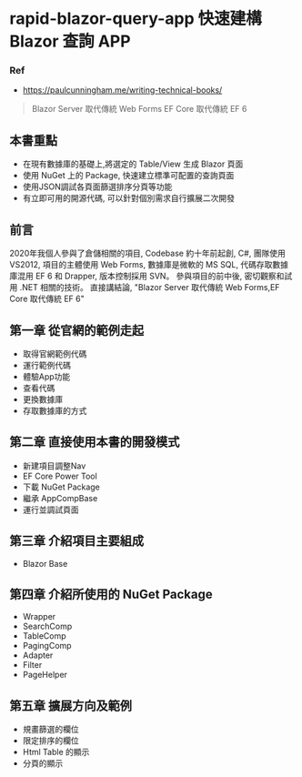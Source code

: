 # rapid-blazor-query-app 快速建構 Blazor 查詢 APP

### Ref
- https://paulcunningham.me/writing-technical-books/
> Blazor Server 取代傳統 Web Forms
> EF Core 取代傳統 EF 6

## 本書重點
- 在現有數據庫的基礎上,將選定的 Table/View 生成 Blazor 頁面
- 使用 NuGet 上的 Package, 快速建立標準可配置的查詢頁面
- 使用JSON調試各頁面篩選排序分頁等功能
- 有立即可用的開源代碼, 可以針對個別需求自行擴展二次開發

## 前言
2020年我個人參與了倉儲相關的項目, Codebase 約十年前起創, C#, 團隊使用VS2012, 項目的主體使用 Web Forms, 數據庫是微軟的 MS SQL, 代碼存取數據庫混用 EF 6 和 Drapper, 版本控制採用 SVN。
參與項目的前中後, 密切觀察和試用 .NET 相關的技術。
直接講結論, "Blazor Server 取代傳統 Web Forms,EF Core 取代傳統 EF 6"

## 第一章 從官網的範例走起
- 取得官網範例代碼
- 運行範例代碼
- 體驗App功能
- 查看代碼
- 更換數據庫
- 存取數據庫的方式
  
## 第二章 直接使用本書的開發模式
- 新建項目調整Nav
- EF Core Power Tool
- 下載 NuGet Package
- 繼承 AppCompBase
- 運行並調試頁面

## 第三章 介紹項目主要組成
- Blazor Base
## 第四章 介紹所使用的 NuGet Package
- Wrapper
- SearchComp
- TableComp
- PagingComp
- Adapter
- Filter
- PageHelper

## 第五章 擴展方向及範例
- 規畫篩選的欄位
- 限定排序的欄位
- Html Table 的顯示
- 分頁的顯示




